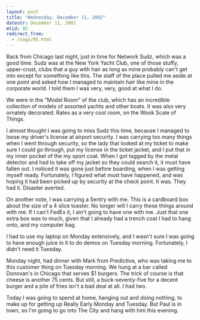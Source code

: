 ```yaml
---
layout: post
title: "Wednesday, December 11, 2002"
datestr: December 11, 2002
mtid: 95
redirect_from:
  - /saga/95.html
---
```


Back from Chicago last night, just in time for Network Sudz, which was a good
time. Sudz was at the New York Yacht Club, one of those stuffy, upper-crust,
clubs that a guy with hair as long as mine probably can't get into except for
something like this. The staff of the place pulled me aside at one point and
asked how I managed to maintain hair like mine in the corporate world. I told
them I was very, very, good at what I do.

We were in the "Model Room" of the club, which has an incredible
collection of models of assorted yachts and other boats. It was also very ornately
decorated. Rates as a very cool room, on the Wook Scale of Things.

I almost thought I was going to miss Sudz this time, because I managed to loose
my driver's license at airport security. I was carrying too many things when
I went through security, so the lady that looked at my ticket to make sure I
could go through, put my license in the ticket jacket, and I put that in my
inner pocket of the my sport coat. When I got tagged by the metal detector and
had to take off my jacket so they could search it, it must have fallen out.
I noticed it was gone just before boarding, when I was getting myself ready.
Fortunately, I figured what must have happened, and was hoping it had been picked
up by security at the check point. It was. They had it. Disaster averted.

On another note, I was carrying a Sentry with me. This is a cardboard box about
the size of a 4 slice toaster. No longer will I carry these things around with
me. If I can't FedEx it, I ain't going to have one with me. Just that one extra
box was to much, given that I already had a trench coat I had to hang onto,
and my computer bag.

I had to use my laptop on Monday extensively, and I wasn't sure I was going
to have enough juice in it to do demos on Tuesday morning. Fortunately, I didn't
need it Tuesday.

Monday night, had dinner with Mark from Predictive, who was taking me to this
customer thing on Tuesday morning. We hung at a bar called Donovan's in Chicago
that serves $1 burgers. The trick of course is that cheese is another 75 cents.
But still, a buck-seventy-five for a decent burger and a pile of fries isn't
a bad deal at all. I had two.

Today I was going to spend at home, hanging out and doing nothing, to make
up for getting up Really Early Monday and Tuesday. But Paul is in town, so I'm
going to go into The City and hang with him this evening.

